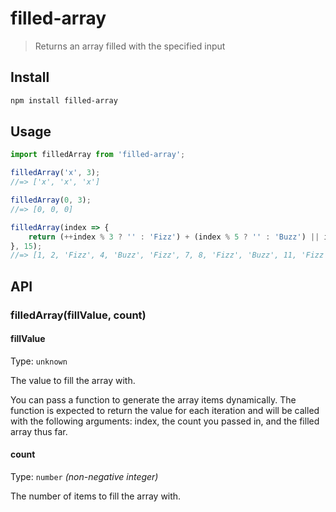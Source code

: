 # filled-array

> Returns an array filled with the specified input

## Install

```sh
npm install filled-array
```

## Usage

```js
import filledArray from 'filled-array';

filledArray('x', 3);
//=> ['x', 'x', 'x']

filledArray(0, 3);
//=> [0, 0, 0]

filledArray(index => {
	return (++index % 3 ? '' : 'Fizz') + (index % 5 ? '' : 'Buzz') || index;
}, 15);
//=> [1, 2, 'Fizz', 4, 'Buzz', 'Fizz', 7, 8, 'Fizz', 'Buzz', 11, 'Fizz', 13, 14, 'FizzBuzz']
```

## API

### filledArray(fillValue, count)

#### fillValue

Type: `unknown`

The value to fill the array with.

You can pass a function to generate the array items dynamically. The function is expected to return the value for each iteration and will be called with the following arguments: index, the count you passed in, and the filled array thus far.

#### count

Type: `number` *(non-negative integer)*

The number of items to fill the array with.
